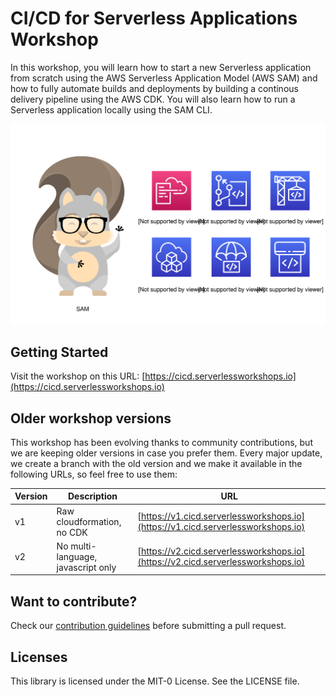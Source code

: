 # CI/CD for Serverless Applications Workshop

In this workshop, you will learn how to start a new Serverless application from scratch using the AWS Serverless Application Model (AWS SAM) and how to fully automate builds and deployments by building a continous delivery pipeline using the AWS CDK. You will also learn how to run a Serverless application locally using the SAM CLI.

![Image](workshop/static/images/github-home.svg)

## Getting Started

Visit the workshop on this URL: [https://cicd.serverlessworkshops.io](https://cicd.serverlessworkshops.io)

## Older workshop versions

This workshop has been evolving thanks to community contributions, but we are keeping older versions in case you prefer them. Every major update, we create a branch with the old version and we make it available in the following URLs, so feel free to use them: 

| Version  | Description | URL |
| ------------- | ------------- | ------------- |
| v1  | Raw cloudformation, no CDK  | [https://v1.cicd.serverlessworkshops.io](https://v1.cicd.serverlessworkshops.io) |
| v2  | No multi-language, javascript only | [https://v2.cicd.serverlessworkshops.io](https://v2.cicd.serverlessworkshops.io) |

## Want to contribute?

Check our [contribution guidelines](CONTRIBUTING.md) before submitting a pull request.

## Licenses

This library is licensed under the MIT-0 License. See the LICENSE file.

